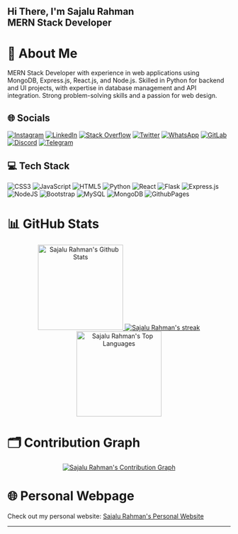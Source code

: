 <h2 align="left">Hi There, I'm Sajalu Rahman<br>MERN Stack Developer</h2>

# 💫 About Me
MERN Stack Developer with experience in web applications using MongoDB, Express.js, React.js, and Node.js. Skilled in Python for backend and UI projects, with expertise in database management and API integration. Strong problem-solving skills and a passion for web design.

## 🌐 Socials
[![Instagram](https://img.shields.io/badge/Instagram-%23E4405F.svg?logo=Instagram&logoColor=white)](https://www.instagram.com/___zcl3_/)
[![LinkedIn](https://img.shields.io/badge/LinkedIn-%230077B5.svg?logo=linkedin&logoColor=white)](https://www.linkedin.com/in/mohammed-shaheen-kp-40076b2b5/)
[![Stack Overflow](https://img.shields.io/badge/-Stackoverflow-FE7A16?logo=stack-overflow&logoColor=white)](https://stackoverflow.com/users/24054252/shaheen-kp)
[![Twitter](https://img.shields.io/badge/Twitter-black.svg?logo=X&logoColor=white)](https://x.com/Msk012005)
[![WhatsApp](https://img.shields.io/badge/WhatsApp-%25D100.svg?logo=whatsapp&logoColor=white)](https://wa.me/8157980307)
[![GitLab](https://img.shields.io/badge/GitLab-%23FC6D26.svg?logo=gitlab&logoColor=white)](https://gitlab.com/ms.shaheenkp)
[![Discord](https://img.shields.io/badge/Discord-%237289DA.svg?logo=Discord&logoColor=white)](https://discordapp.com/users/1246535406883962900)
[![Telegram](https://img.shields.io/badge/Telegram-2CA5E0?logo=telegram&logoColor=white)](https://t.me/8157980307)

## 💻 Tech Stack
![CSS3](https://img.shields.io/badge/css3-%231572B6.svg?style=flat&logo=css3&logoColor=white)
![JavaScript](https://img.shields.io/badge/javascript-%23323330.svg?style=flat&logo=javascript&logoColor=%23F7DF1E)
![HTML5](https://img.shields.io/badge/html5-%23E34F26.svg?style=flat&logo=html5&logoColor=white)
![Python](https://img.shields.io/badge/python-3670A0?style=flat&logo=python&logoColor=ffdd54)
![React](https://img.shields.io/badge/react-%2320232a.svg?style=flat&logo=react&logoColor=%2361DAFB)
![Flask](https://img.shields.io/badge/flask-%23000.svg?style=flat&logo=flask&logoColor=white)
![Express.js](https://img.shields.io/badge/express.js-%23404d59.svg?style=flat&logo=express&logoColor=%2361DAFB)
![NodeJS](https://img.shields.io/badge/node.js-6DA55F?style=flat&logo=node.js&logoColor=white)
![Bootstrap](https://img.shields.io/badge/bootstrap-%238511FA.svg?style=flat&logo=bootstrap&logoColor=white)
![MySQL](https://img.shields.io/badge/mysql-4479A1.svg?style=flat&logo=mysql&logoColor=white)
![MongoDB](https://img.shields.io/badge/MongoDB-%234ea94b.svg?style=flat&logo=mongodb&logoColor=white)
![GithubPages](https://img.shields.io/badge/github%20pages-121013?style=flat&logo=github&logoColor=white)

# 📊 GitHub Stats
<div align="center">
  <a href="https://github.com/SajaluRahman/github-readme-stats">
    <img alt="Sajalu Rahman's Github Stats" src="https://github-readme-stats.vercel.app/api?username=SajaluRahman&theme=radical&hide_border=true&include_all_commits=true&count_private=true" height="192px"/>
  </a>
  <a href="https://github.com/SajaluRahman/github-readme-streak-stats">
    <img title="🔥 Get streak stats for your profile at git.io/streak-stats" alt="Sajalu Rahman's streak" src="https://streak-stats.demolab.com/?user=SajaluRahman&theme=radical&hide_border=true"/>
  </a>
  <a href="https://github.com/SajaluRahman/github-readme-stats">
    <img alt="Sajalu Rahman's Top Languages" src="https://github-readme-stats.vercel.app/api/top-langs/?username=SajaluRahman&langs_count=8&layout=compact&theme=radical&hide_border=true" height="192px"/>
  </a>
</div>

# 🗂️ Contribution Graph
<div align="center">
  <a href="https://github.com/SajaluRahman/github-readme-activity-graph">
    <img alt="Sajalu Rahman's Contribution Graph" src="https://github-readme-activity-graph.vercel.app/graph/?username=SajaluRahman&bg_color=1F222E&color=F8D866&line=F85D7F&point=FFFFFF&hide_border=true"/>
  </a>
</div>

# 🌐 Personal Webpage
Check out my personal website: [Sajalu Rahman's Personal Website](https://SajaluRahman.github.io/PERSONAL-WEBSITE/)

---

<!-- Proudly created with GPRM ( https://gprm.itsvg.in ) -->
